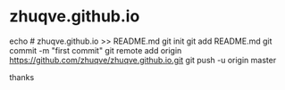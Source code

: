 # zhuqve.github.io
echo # zhuqve.github.io >> README.md
git init
git add README.md
git commit -m "first commit"
git remote add origin https://github.com/zhuqve/zhuqve.github.io.git
git push -u origin master

thanks
